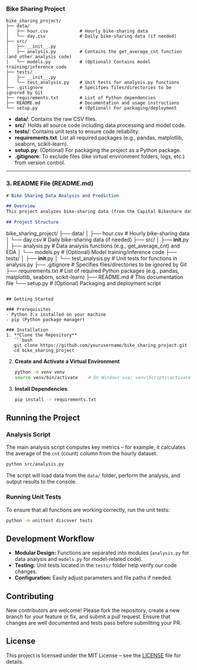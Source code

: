 ### Bike Sharing Project

```
bike_sharing_project/
├── data/
│   ├── hour.csv            # Hourly bike-sharing data
│   └── day.csv             # Daily bike-sharing data (if needed)
├── src/
│   ├── __init__.py
│   ├── analysis.py         # Contains the get_average_cnt function (and other analysis code)
│   └── models.py           # (Optional) Contains model training/inference code
├── tests/
│   ├── __init__.py
│   └── test_analysis.py    # Unit tests for analysis.py functions
├── .gitignore              # Specifies files/directories to be ignored by Git
├── requirements.txt        # List of Python dependencies
├── README.md               # Documentation and usage instructions
└── setup.py                # (Optional) For packaging/deployment
```

- **data/**: Contains the raw CSV files.
- **src/**: Holds all source code including data processing and model code.
- **tests/**: Contains unit tests to ensure code reliability.
- **requirements.txt**: List all required packages (e.g., pandas, matplotlib, seaborn, scikit-learn).
- **setup.py**: (Optional) For packaging the project as a Python package.
- **.gitignore**: To exclude files (like virtual environment folders, logs, etc.) from version control.

---

### 3. README File (README.md)

```markdown
# Bike Sharing Data Analysis and Prediction

## Overview
This project analyzes bike-sharing data (from the Capital Bikeshare dataset) to compute key statistics and build predictive models. It demonstrates how to preprocess data, perform exploratory data analysis (EDA), and, optionally, train models. The code is organized into clear, modular components and includes unit tests to ensure reliability.

## Project Structure
```
bike_sharing_project/
├── data/
│   ├── hour.csv            # Hourly bike-sharing data
│   └── day.csv             # Daily bike-sharing data (if needed)
├── src/
│   ├── __init__.py
│   ├── analysis.py         # Data analysis functions (e.g., get_average_cnt) and EDA
│   └── models.py           # (Optional) Model training/inference code
├── tests/
│   ├── __init__.py
│   └── test_analysis.py    # Unit tests for functions in analysis.py
├── .gitignore              # Specifies files/directories to be ignored by Git
├── requirements.txt        # List of required Python packages (e.g., pandas, matplotlib, seaborn, scikit-learn)
├── README.md               # This documentation file
└── setup.py                # (Optional) Packaging and deployment script
```

## Getting Started

### Prerequisites
- Python 3.x installed on your machine
- pip (Python package manager)

### Installation
1. **Clone the Repository**
   ```bash
   git clone https://github.com/yourusername/bike_sharing_project.git
   cd bike_sharing_project
   ```
2. **Create and Activate a Virtual Environment**
   ```bash
   python -m venv venv
   source venv/bin/activate    # On Windows use: venv\Scripts\activate
   ```
3. **Install Dependencies**
   ```bash
   pip install -r requirements.txt
   ```

## Running the Project

### Analysis Script
The main analysis script computes key metrics – for example, it calculates the average of the `cnt` (count) column from the hourly dataset.
```bash
python src/analysis.py
```
The script will load data from the `data/` folder, perform the analysis, and output results to the console.

### Running Unit Tests
To ensure that all functions are working correctly, run the unit tests:
```bash
python -m unittest discover tests
```

## Development Workflow
- **Modular Design:** Functions are separated into modules (`analysis.py` for data analysis and `models.py` for model-related code).
- **Testing:** Unit tests located in the `tests/` folder help verify our code changes.
- **Configuration:** Easily adjust parameters and file paths if needed.

## Contributing
New contributors are welcome! Please fork the repository, create a new branch for your feature or fix, and submit a pull request. Ensure that changes are well documented and tests pass before submitting your PR.

## License
This project is licensed under the MIT License – see the [LICENSE](LICENSE) file for details.
